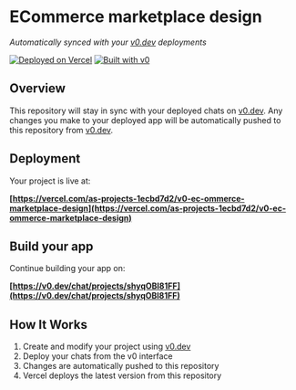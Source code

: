 # ECommerce marketplace design

*Automatically synced with your [v0.dev](https://v0.dev) deployments*

[![Deployed on Vercel](https://img.shields.io/badge/Deployed%20on-Vercel-black?style=for-the-badge&logo=vercel)](https://vercel.com/as-projects-1ecbd7d2/v0-ec-ommerce-marketplace-design)
[![Built with v0](https://img.shields.io/badge/Built%20with-v0.dev-black?style=for-the-badge)](https://v0.dev/chat/projects/shyqOBl81FF)

## Overview

This repository will stay in sync with your deployed chats on [v0.dev](https://v0.dev).
Any changes you make to your deployed app will be automatically pushed to this repository from [v0.dev](https://v0.dev).

## Deployment

Your project is live at:

**[https://vercel.com/as-projects-1ecbd7d2/v0-ec-ommerce-marketplace-design](https://vercel.com/as-projects-1ecbd7d2/v0-ec-ommerce-marketplace-design)**

## Build your app

Continue building your app on:

**[https://v0.dev/chat/projects/shyqOBl81FF](https://v0.dev/chat/projects/shyqOBl81FF)**

## How It Works

1. Create and modify your project using [v0.dev](https://v0.dev)
2. Deploy your chats from the v0 interface
3. Changes are automatically pushed to this repository
4. Vercel deploys the latest version from this repository